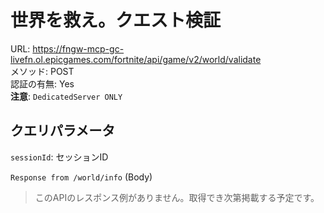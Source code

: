 # 世界を救え。クエスト検証

URL: https://fngw-mcp-gc-livefn.ol.epicgames.com/fortnite/api/game/v2/world/validate \
メソッド: POST \
認証の有無: Yes \
**注意**: `DedicatedServer ONLY`

## クエリパラメータ

`sessionId`: セッションID

`Response from /world/info` (Body)

>このAPIのレスポンス例がありません。取得でき次第掲載する予定です。
